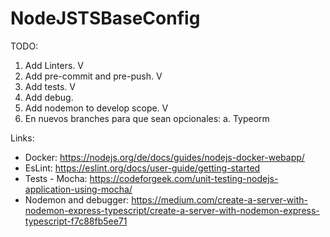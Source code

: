 # NodeJSTSBaseConfig

TODO:
1. Add Linters.                                   V
2. Add pre-commit and pre-push.                   V
3. Add tests.                                     V
4. Add debug.
5. Add nodemon to develop scope.                  V
6. En nuevos branches para que sean opcionales:
  a. Typeorm

Links:
 - Docker: https://nodejs.org/de/docs/guides/nodejs-docker-webapp/
 - EsLint: https://eslint.org/docs/user-guide/getting-started
 - Tests - Mocha: https://codeforgeek.com/unit-testing-nodejs-application-using-mocha/
 - Nodemon and debugger: https://medium.com/create-a-server-with-nodemon-express-typescript/create-a-server-with-nodemon-express-typescript-f7c88fb5ee71
